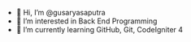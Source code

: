 - 👋 Hi, I’m @gusaryasaputra
- 👀 I’m interested in Back End Programming
- 🌱 I’m currently learning GitHub, Git, CodeIgniter 4

<!---
gusaryasaputra/gusaryasaputra is a ✨ special ✨ repository because its `README.md` (this file) appears on your GitHub profile.
You can click the Preview link to take a look at your changes.
--->
